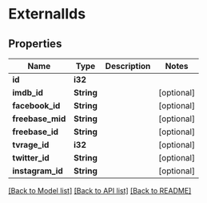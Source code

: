 # ExternalIds

## Properties

Name | Type | Description | Notes
------------ | ------------- | ------------- | -------------
**id** | **i32** |  |
**imdb_id** | **String** |  | [optional]
**facebook_id** | **String** |  | [optional]
**freebase_mid** | **String** |  | [optional]
**freebase_id** | **String** |  | [optional]
**tvrage_id** | **i32** |  | [optional]
**twitter_id** | **String** |  | [optional]
**instagram_id** | **String** |  | [optional]

[[Back to Model list]](../README.md#documentation-for-models) [[Back to API list]](../README.md#documentation-for-api-endpoints) [[Back to README]](../README.md)

